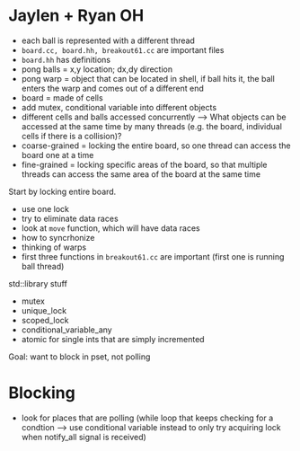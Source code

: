 # Jaylen + Ryan OH
- each ball is represented with a different thread
- ```board.cc, board.hh, breakout61.cc``` are important files
- ```board.hh``` has definitions
- pong balls = x,y location; dx,dy direction
- pong warp = object that can be located in shell, if ball hits it, the ball enters the warp and comes out of a different end
- board = made of cells
- add mutex, conditional variable into different objects
- different cells and balls accessed concurrently --> What objects can be accessed at the same time by many threads (e.g. the board, individual cells if there is a collision)?
- coarse-grained = locking the entire board, so one thread can access the board one at a time
- fine-grained = locking specific areas of the board, so that multiple threads can access the same area of the board at the same time

Start by locking entire board.
- use one lock
- try to eliminate data races
- look at ```move``` function, which will have data races
- how to syncrhonize
- thinking of warps
- first three functions in ```breakout61.cc``` are important (first one is running ball thread)

std::library stuff
- mutex
- unique_lock
- scoped_lock
- conditional_variable_any
- atomic for single ints that are simply incremented

Goal: want to block in pset, not polling

# Blocking
- look for places that are polling (while loop that keeps checking for a condtion --> use conditional variable instead to only try acquiring lock when notify_all signal is received)
